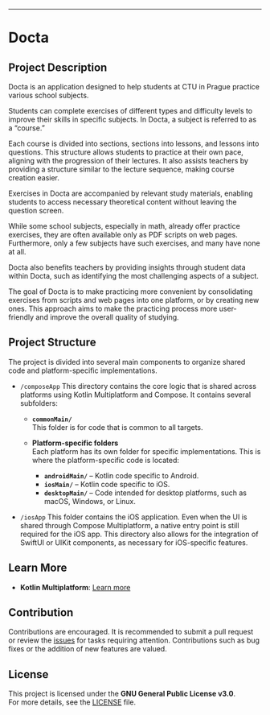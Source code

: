 <!---
# Docta
Multiplatform application for practicing school subjects at CTU in Prague.

* `/composeApp` is for code that will be shared across your Compose Multiplatform applications.
  It contains several subfolders:
  - `commonMain` is for code that’s common for all targets.
  - Other folders are for Kotlin code that will be compiled for only the platform indicated in the folder name.
    For example, if you want to use Apple’s CoreCrypto for the iOS part of your Kotlin app,
    `iosMain` would be the right folder for such calls.

* `/iosApp` contains iOS applications. Even if you’re sharing your UI with Compose Multiplatform, 
  you need this entry point for your iOS app. This is also where you should add SwiftUI code for your project.


Learn more about [Kotlin Multiplatform](https://www.jetbrains.com/help/kotlin-multiplatform-dev/get-started.html)…
-->

---

# Docta

## Project Description

Docta is an application designed to help students at CTU in Prague practice various school subjects.

Students can complete exercises of different types and difficulty levels to improve their skills in specific subjects. In Docta, a subject is referred to as a “course.”

Each course is divided into sections, sections into lessons, and lessons into questions. This structure allows students to practice at their own pace, aligning with the progression of their lectures. It also assists teachers by providing a structure similar to the lecture sequence, making course creation easier.

Exercises in Docta are accompanied by relevant study materials, enabling students to access necessary theoretical content without leaving the question screen.

While some school subjects, especially in math, already offer practice exercises, they are often available only as PDF scripts on web pages. Furthermore, only a few subjects have such exercises, and many have none at all.

Docta also benefits teachers by providing insights through student data within Docta, such as identifying the most challenging aspects of a subject.

The goal of Docta is to make practicing more convenient by consolidating exercises from scripts and web pages into one platform, or by creating new ones. This approach aims to make the practicing process more user-friendly and improve the overall quality of studying.


## Project Structure

The project is divided into several main components to organize shared code and platform-specific implementations.

- `/composeApp`
This directory contains the core logic that is shared across platforms using Kotlin Multiplatform and Compose. It contains several subfolders:

  - **`commonMain/`**  
    This folder is for code that is common to all targets.

  - **Platform-specific folders**  
    Each platform has its own folder for specific implementations. This is where the platform-specific code is located:
    - **`androidMain/`** – Kotlin code specific to Android.
    - **`iosMain/`** – Kotlin code specific to iOS.
    - **`desktopMain/`** – Code intended for desktop platforms, such as macOS, Windows, or Linux.

- `/iosApp`
This folder contains the iOS application. Even when the UI is shared through Compose Multiplatform, a native entry point is still required for the iOS app. This directory also allows for the integration of SwiftUI or UIKit components, as necessary for iOS-specific features.

## Learn More

- **Kotlin Multiplatform**: [Learn more](https://www.jetbrains.com/help/kotlin-multiplatform-dev/get-started.html)

## Contribution

Contributions are encouraged. It is recommended to submit a pull request or review the [issues](https://github.com/erwinelder/docta/issues) for tasks requiring attention. Contributions such as bug fixes or the addition of new features are valued.

## License

This project is licensed under the **GNU General Public License v3.0**.  
For more details, see the [LICENSE](LICENSE) file.
